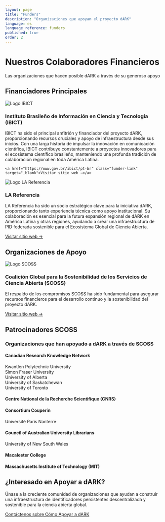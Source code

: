 ```yaml
---
layout: page
title: "Funders"
description: "Organizaciones que apoyan el proyecto dARK"
language: es
language_reference: funders
published: true
order: 2
---
```


<div class="funders-header">
  <h1>Nuestros Colaboradores Financieros</h1>
  <p class="lead-text">Las organizaciones que hacen posible dARK a través de su generoso apoyo</p>
</div>

## Financiadores Principales

<div class="funder-card primary">
  <div class="logo-container">
    <img src="{{ site.baseurl }}/assets/img/ibict-logo.png" alt="Logo IBICT" class="funder-logo">
  </div>
  <div class="funder-info">
    <h3>Instituto Brasileño de Información en Ciencia y Tecnología (IBICT)</h3>
       <p>IBICT ha sido el principal anfitrión y financiador del proyecto dARK, proporcionando recursos cruciales y apoyo de infraestructura desde sus inicios. Con una larga historia de impulsar la innovación en comunicación científica, IBICT contribuye constantemente a proyectos innovadores para el ecosistema científico brasileño, manteniendo una profunda tradición de colaboración regional en toda América Latina.</p>

    <a href="https://www.gov.br/ibict/pt-br" class="funder-link" target="_blank">Visitar sitio web →</a>
  </div>
</div>
<div class="funder-card primary">
  <div class="logo-container">
    <img src="{{ site.baseurl }}/assets/img/lareferencia-logo.png" alt="Logo LA Referencia" class="funder-logo">
  </div>
  <div class="funder-info">
    <h3>LA Referencia</h3>
        <p>LA Referencia ha sido un socio estratégico clave para la iniciativa dARK, proporcionando tanto experiencia técnica como apoyo institucional. Su colaboración es esencial para la futura expansión regional de dARK en América Latina y otras regiones, ayudando a crear una infraestructura de PID federada sostenible para el Ecosistema Global de Ciencia Abierta.</p>
    <a href="http://www.lareferencia.info/es/" class="funder-link" target="_blank">Visitar sitio web →</a>
  </div>
</div>

## Organizaciones de Apoyo

<div class="funder-card">
  <div class="logo-container">
    <img src="{{ site.baseurl }}/assets/img/scoss-logo.png" alt="Logo SCOSS" class="funder-logo">
  </div>
  <div class="funder-info">
    <h3>Coalición Global para la Sostenibilidad de los Servicios de Ciencia Abierta (SCOSS)</h3>
    <p>El respaldo de los compromisos SCOSS ha sido fundamental para asegurar recursos financieros para el desarrollo continuo y la sostenibilidad del proyecto dARK.</p>
    <a href="https://scoss.org/" class="funder-link" target="_blank">Visitar sitio web →</a>
  </div>
</div>

## Patrocinadores SCOSS

<div class="pledgers-section">
  <h3>Organizaciones que han apoyado a dARK a través de SCOSS</h3>
  
  <div class="pledgers-group">
    <h4 class="consortium-title">Canadian Research Knowledge Network</h4>
    <div class="pledgers-list">
      <div class="pledger-item">Kwantlen Polytechnic University</div>
      <div class="pledger-item">Simon Fraser University</div>
      <div class="pledger-item">University of Alberta</div>
      <div class="pledger-item">University of Saskatchewan</div>
      <div class="pledger-item">University of Toronto</div>
    </div>
  </div>
  
  <div class="pledgers-group">
    <h4 class="consortium-title">Centre National de la Recherche Scientifique (CNRS)</h4>
  </div>
  
  <div class="pledgers-group">
    <h4 class="consortium-title">Consortium Couperin</h4>
    <div class="pledgers-list">
      <div class="pledger-item">Université Paris Nanterre</div>
    </div>
  </div>
  
  <div class="pledgers-group">
    <h4 class="consortium-title">Council of Australian University Librarians</h4>
    <div class="pledgers-list">
      <div class="pledger-item">University of New South Wales</div>
    </div>
  </div>
  
  <div class="pledgers-group">
    <h4 class="consortium-title">Macalester College</h4>
  </div>
  
  <div class="pledgers-group">
    <h4 class="consortium-title">Massachusetts Institute of Technology (MIT)</h4>
  </div>
</div>

<div class="support-cta">
  <h2>¿Interesado en Apoyar a dARK?</h2>
  <p>Únase a la creciente comunidad de organizaciones que ayudan a construir una infraestructura de identificadores persistentes descentralizada y sostenible para la ciencia abierta global.</p>
  <a href="{{ site.baseurl }}/es/contact#apoyando-a-dark-como-financiador" class="cta-button">Contáctenos sobre Cómo Apoyar a dARK</a>
</div>

